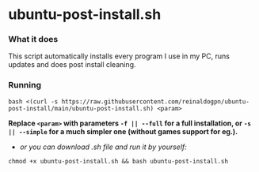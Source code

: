 # ubuntu-post-install.sh

### What it does

This script automatically installs every program I use in my PC, runs updates and does post install cleaning.

### Running

```
bash <(curl -s https://raw.githubusercontent.com/reinaldogpn/ubuntu-post-install/main/ubuntu-post-install.sh) <param>
```

**Replace ```<param>``` with parameters ```-f || --full``` for a full installation, or ```-s || --simple``` for a much simpler one (without games support for eg.).**

* _or you can download .sh file and run it by yourself:_

```
chmod +x ubuntu-post-install.sh && bash ubuntu-post-install.sh
```
